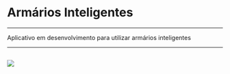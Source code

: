 Armários Inteligentes
===============================================

--------------------

Aplicativo em desenvolvimento para utilizar armários inteligentes

 --------------------
 
 ![](https://github.com/jacksonn455/armarios_inteligentes/blob/master/Login%201/login2.png)
--------------------
